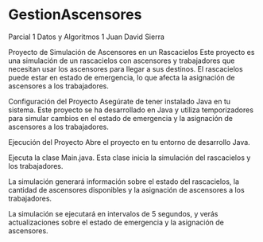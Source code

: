 # GestionAscensores
Parcial 1 Datos y Algoritmos 1 Juan David Sierra

Proyecto de Simulación de Ascensores en un Rascacielos
Este proyecto es una simulación de un rascacielos con ascensores y trabajadores que necesitan usar los ascensores para llegar a sus destinos. El rascacielos puede estar en estado de emergencia, lo que afecta la asignación de ascensores a los trabajadores.

Configuración del Proyecto
Asegúrate de tener instalado Java en tu sistema. Este proyecto se ha desarrollado en Java y utiliza temporizadores para simular cambios en el estado de emergencia y la asignación de ascensores a los trabajadores.

Ejecución del Proyecto
Abre el proyecto en tu entorno de desarrollo Java.

Ejecuta la clase Main.java. Esta clase inicia la simulación del rascacielos y los trabajadores.

La simulación generará información sobre el estado del rascacielos, la cantidad de ascensores disponibles y la asignación de ascensores a los trabajadores.

La simulación se ejecutará en intervalos de 5 segundos, y verás actualizaciones sobre el estado de emergencia y la asignación de ascensores.
